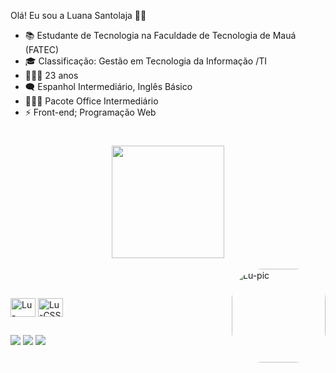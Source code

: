 Olá! Eu sou a Luana Santolaja 👋🏻
- 📚 Estudante de Tecnologia na Faculdade de Tecnologia de Mauá (FATEC)
- 🎓 Classificação: Gestão em Tecnologia da Informação /TI
- 🙋🏻‍♀️ 23 anos
- 🗨️ Espanhol Intermediário, Inglês Básico
- 👩🏻‍💻 Pacote Office Intermediário
- ⚡ Front-end; Programação Web

 #
 
 <meta charset="UTF-8">
<div align="center">
    <img height="180em" src="https://github-readme-stats.vercel.app/api?username=luanasantolaja&show_icons=true&theme=github_dark&include_all_commits=true&count_private=true"/>
  </div>

  <div style="display: inline_block"><br>
<img align="right" alt="Lu-pic" height="150" style="border-radius:50px;"src="https://share-cdn.picrew.me/shareImg/org/202203/338224_R5l7RfAq.png">
</div>
                                                                                
  ##
  
  </div>
<div style="display: inline_block"><br>
  <img align="center" alt="Lu-HTML" height="30" width="40" src="https://cdn-icons-png.flaticon.com/512/5968/5968267.png">
  <img align="center" alt="Lu-CSS" height="30" width="40" src="https://cdn-icons-png.flaticon.com/512/5968/5968242.png">
</div>

##

  <div> 
<a href="https://br.linkedin.com/in/luana-santolaja-170a3a165" target="_blank"><img src="https://img.shields.io/badge/LinkedIn-0077B5?style=for-the-badge&logo=linkedin&logoColor=white" target="__blank"></a>
<a href="https://api.whatsapp.com/send?phone=5511951498299&text=Ol%C3%A1%2C%20acessei%20seu%20n%C3%BAmero%20pelo%20GitHub%20%3A" target="_blank"><img src="https://img.shields.io/badge/WhatsApp-25D366?style=for-the-badge&logo=whatsapp&logoColor=white" target="__blank"></a>
<a href="https://www.instagram.com/luanasantolaja" target="_blank"><img src="https://img.shields.io/badge/-Instagram-%23E4405F?style=for-the- badge&logo=instagram&logoColor=white" target="__blank"></a>
  </div>
